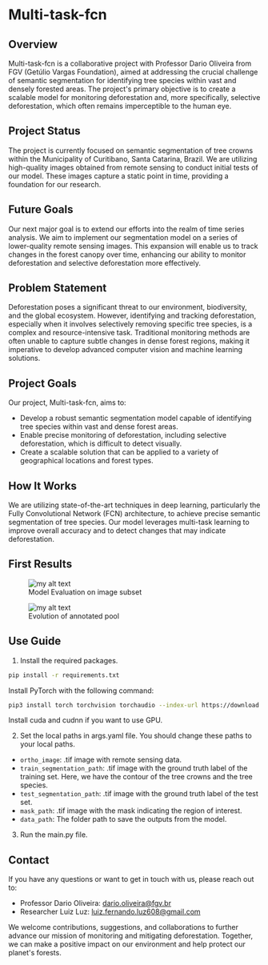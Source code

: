 # Multi-task-fcn

## Overview

Multi-task-fcn is a collaborative project with Professor Dario Oliveira from FGV (Getúlio Vargas Foundation), aimed at addressing the crucial challenge of semantic segmentation for identifying tree species within vast and densely forested areas. The project's primary objective is to create a scalable model for monitoring deforestation and, more specifically, selective deforestation, which often remains imperceptible to the human eye.

## Project Status

The project is currently focused on semantic segmentation of tree crowns within the 
Municipality of Curitibano, Santa Catarina, Brazil. We are utilizing high-quality 
images obtained from remote sensing to conduct initial tests of our model. 
These images capture a static point in time, providing a foundation for our research.

## Future Goals

Our next major goal is to extend our efforts into the realm of time series analysis. 
We aim to implement our segmentation model on a series of lower-quality remote sensing 
images. This expansion will enable us to track changes in the forest canopy over time, 
enhancing our ability to monitor deforestation and selective deforestation more effectively.

## Problem Statement

Deforestation poses a significant threat to our environment, biodiversity, and the global 
ecosystem. However, identifying and tracking deforestation, especially when it involves 
selectively removing specific tree species, is a complex and resource-intensive task. 
Traditional monitoring methods are often unable to capture subtle changes in dense forest 
regions, making it imperative to develop advanced computer vision and machine learning 
solutions.

## Project Goals

Our project, Multi-task-fcn, aims to:

- Develop a robust semantic segmentation model capable of identifying tree species within vast and dense forest areas.
- Enable precise monitoring of deforestation, including selective deforestation, which is difficult to detect visually.
- Create a scalable solution that can be applied to a variety of geographical locations and forest types.

## How It Works

We are utilizing state-of-the-art techniques in deep learning, particularly the Fully Convolutional Network (FCN) architecture, 
to achieve precise semantic segmentation of tree species. Our model leverages multi-task learning to improve overall accuracy
and to detect changes that may indicate deforestation.

## First Results


<figure>
  <img src="https://github.com/luizfernando608/multi-task-fcn/blob/main/views/mapa_avaliacao_qualitativa.png?raw=true" alt="my alt text"/>
  <figcaption>Model Evaluation on image subset</figcaption>
</figure>


<figure>
  <img src="https://github.com/luizfernando608/multi-task-fcn/blob/main/views/versao_balanceada.png?raw=true" alt="my alt text"/>
  <figcaption>Evolution of annotated pool </figcaption>
</figure>

## Use Guide
1. Install the required packages.
  ```bash
  pip install -r requirements.txt
  ```
  Install PyTorch with the following command:
  ```bash
  pip3 install torch torchvision torchaudio --index-url https://download.pytorch.org/whl/cu121
  ```
  Install cuda and cudnn if you want to use GPU.

2. Set the local paths in args.yaml file.
You should change these paths to your local paths.
  - ``ortho_image``: .tif image with remote sensing data.
  - ``train_segmentation_path``: .tif image with the ground truth label of the training set. Here, we have the contour of the tree crowns and the tree species.
  - ``test_segmentation_path``: .tif image with the ground truth label of the test set.
  - ``mask_path``: .tif image with the mask indicating the region of interest.
  - ``data_path``: The folder path to save the outputs from the model.

3. Run the main.py file.

## Contact

If you have any questions or want to get in touch with us, please reach out to:

- Professor Dario Oliveira: dario.oliveira@fgv.br
- Researcher Luiz Luz: luiz.fernando.luz608@gmail.com

We welcome contributions, suggestions, and collaborations to further advance our mission of 
monitoring and mitigating deforestation. Together, we can make a positive impact on our 
environment and help protect our planet's forests.
